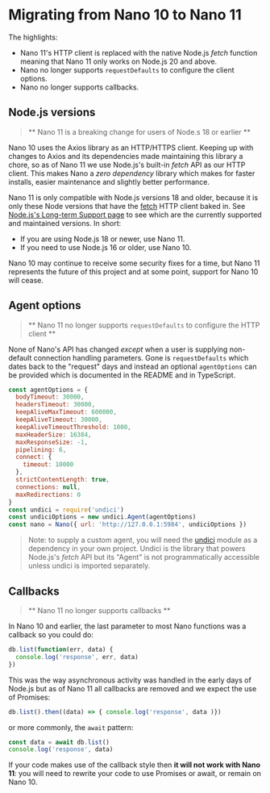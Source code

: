 # Migrating from Nano 10 to Nano 11

The highlights:

- Nano 11's HTTP client is replaced with the native Node.js _fetch_ function meaning that Nano 11 only works on Node.js 20 and above.
- Nano no longer supports `requestDefaults` to configure the client options.
- Nano no longer supports callbacks.

## Node.js versions

> ** Nano 11 is a breaking change for users of Node.s 18 or earlier **

Nano 10 uses the Axios library as an HTTP/HTTPS client. Keeping up with changes to Axios and its dependencies made maintaining this library a chore, so as of Nano 11 we use Node.js's built-in _fetch_ API as our HTTP client. This makes Nano a _zero dependency_ library which makes for faster installs, easier maintenance and slightly better performance.

Nano 11 is only compatible with Node.js versions 18 and older, because it is only these Node versions that have the [fetch](https://nodejs.org/dist/latest-v18.x/docs/api/globals.html#fetch) HTTP client baked in. See [Node.js's Long-term Support page](https://nodejs.org/en/about/previous-releases) to see which are the currently supported and maintained versions. In short:

- If you are using Node.js 18 or newer, use Nano 11.
- If you need to use Node.js 16 or older, use Nano 10.

Nano 10 may continue to receive some security fixes for a time, but Nano 11 represents the future of this project and at some point, support for Nano 10 will cease.

## Agent options

> ** Nano 11 no longer supports `requestDefaults` to configure the HTTP client **

None of Nano's API has changed _except_ when a user is supplying non-default connection handling parameters. Gone is `requestDefaults` which dates back to the "request" days and instead an optional `agentOptions` can be provided which is documented in the README and in TypeScript.

```js
const agentOptions = {
  bodyTimeout: 30000,
  headersTimeout: 30000,
  keepAliveMaxTimeout: 600000,
  keepAliveTimeout: 30000,
  keepAliveTimeoutThreshold: 1000,
  maxHeaderSize: 16384,
  maxResponseSize: -1,
  pipelining: 6,
  connect: { 
    timeout: 10000
  },
  strictContentLength: true,
  connections: null,
  maxRedirections: 0
}
const undici = require('undici')
const undiciOptions = new undici.Agent(agentOptions)
const nano = Nano({ url: 'http://127.0.0.1:5984', undiciOptions })
```

> Note: to supply a custom agent, you will need the [undici](https://www.npmjs.com/package/undici) module as a dependency in your own project. Undici is the library that powers Node.js's _fetch_ API but its "Agent" is not programmatically accessible unless undici is imported separately.

## Callbacks

> ** Nano 11 no longer supports callbacks **

In Nano 10 and earlier, the last parameter to most Nano functions was a callback so you could do:

```js
db.list(function(err, data) { 
  console.log('response', err, data)
})
```

This was the way asynchronous activity was handled in the early days of Node.js but as of Nano 11 all callbacks are removed and we expect the use of Promises:

```js
db.list().then((data) => { console.log('response', data )})
```

or more commonly, the `await` pattern:

```js
const data = await db.list()
console.log('response', data)
```

If your code makes use of the callback style then **it will not work with Nano 11**: you will need to rewrite your code to use Promises or await, or remain on Nano 10.
